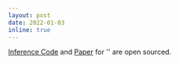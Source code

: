 ```yaml
---
layout: post
date: 2022-01-03
inline: true
---
```


[Inference Code]() and [Paper]() for '' are open sourced.